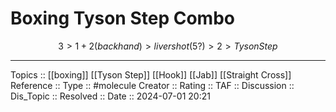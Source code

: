 # Boxing Tyson Step Combo

$$
3 > 1 + 2 (back hand) > liver shot (5?) > 2  > Tyson Step
$$


---
Topics ::  [[boxing]] [[Tyson Step]] [[Hook]] [[Jab]] [[Straight Cross]]
Reference ::
Type :: #molecule
Creator ::
Rating ::
TAF ::
Discussion ::
Dis_Topic :: 
Resolved ::
Date :: 2024-07-01 20:21
